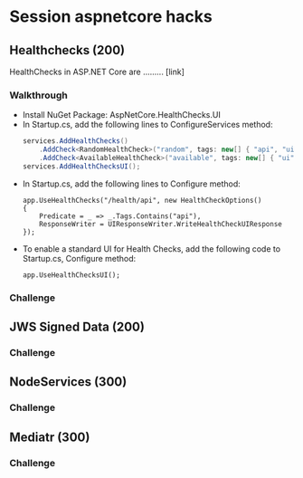 # Session aspnetcore hacks

## Healthchecks (200)
HealthChecks in ASP.NET Core are ......... [link]

### Walkthrough
- Install NuGet Package: AspNetCore.HealthChecks.UI
- In Startup.cs, add the following lines to ConfigureServices method:
    ```csharp
    services.AddHealthChecks()
        .AddCheck<RandomHealthCheck>("random", tags: new[] { "api", "ui" })
        .AddCheck<AvailableHealthCheck>("available", tags: new[] { "ui" });
    services.AddHealthChecksUI();
    ```
- In Startup.cs, add the following lines to Configure method:
    ```
    app.UseHealthChecks("/health/api", new HealthCheckOptions()
    {
        Predicate = _ => _.Tags.Contains("api"),
        ResponseWriter = UIResponseWriter.WriteHealthCheckUIResponse
    });
    ```
- To enable a standard UI for Health Checks, add the following code to Startup.cs, Configure method:
    ```
    app.UseHealthChecksUI();
    ```
### Challenge

## JWS Signed Data (200)

### Challenge

## NodeServices (300)

### Challenge

## Mediatr (300)

### Challenge

